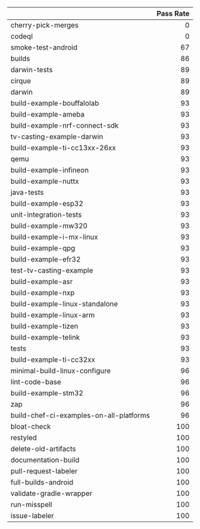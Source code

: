 |                                         |   Pass Rate |
|:----------------------------------------|------------:|
| cherry-pick-merges                      |           0 |
| codeql                                  |           0 |
| smoke-test-android                      |          67 |
| builds                                  |          86 |
| darwin-tests                            |          89 |
| cirque                                  |          89 |
| darwin                                  |          89 |
| build-example-bouffalolab               |          93 |
| build-example-ameba                     |          93 |
| build-example-nrf-connect-sdk           |          93 |
| tv-casting-example-darwin               |          93 |
| build-example-ti-cc13xx-26xx            |          93 |
| qemu                                    |          93 |
| build-example-infineon                  |          93 |
| build-example-nuttx                     |          93 |
| java-tests                              |          93 |
| build-example-esp32                     |          93 |
| unit-integration-tests                  |          93 |
| build-example-mw320                     |          93 |
| build-example-i-mx-linux                |          93 |
| build-example-qpg                       |          93 |
| build-example-efr32                     |          93 |
| test-tv-casting-example                 |          93 |
| build-example-asr                       |          93 |
| build-example-nxp                       |          93 |
| build-example-linux-standalone          |          93 |
| build-example-linux-arm                 |          93 |
| build-example-tizen                     |          93 |
| build-example-telink                    |          93 |
| tests                                   |          93 |
| build-example-ti-cc32xx                 |          93 |
| minimal-build-linux-configure           |          96 |
| lint-code-base                          |          96 |
| build-example-stm32                     |          96 |
| zap                                     |          96 |
| build-chef-ci-examples-on-all-platforms |          96 |
| bloat-check                             |         100 |
| restyled                                |         100 |
| delete-old-artifacts                    |         100 |
| documentation-build                     |         100 |
| pull-request-labeler                    |         100 |
| full-builds-android                     |         100 |
| validate-gradle-wrapper                 |         100 |
| run-misspell                            |         100 |
| issue-labeler                           |         100 |